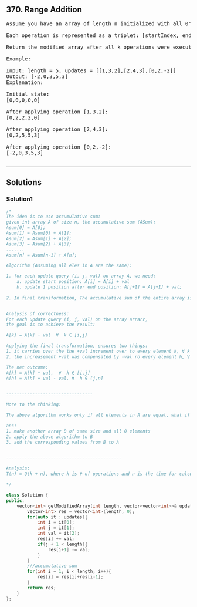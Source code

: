 ## 370. Range Addition
<pre>
Assume you have an array of length n initialized with all 0's and are given k update operations.

Each operation is represented as a triplet: [startIndex, endIndex, inc] which increments each element of subarray A[startIndex ... endIndex] (startIndex and endIndex inclusive) with inc.

Return the modified array after all k operations were executed.

Example:

Input: length = 5, updates = [[1,3,2],[2,4,3],[0,2,-2]]
Output: [-2,0,3,5,3]
Explanation:

Initial state:
[0,0,0,0,0]

After applying operation [1,3,2]:
[0,2,2,2,0]

After applying operation [2,4,3]:
[0,2,5,5,3]

After applying operation [0,2,-2]:
[-2,0,3,5,3]

</pre>

------------------------------------------------

## Solutions

### Solution1
```c++
/*
The idea is to use accumulative sum:
given int array A of size n, the accumulative sum (ASum):
Asum[0] = A[0];
Asum[1] = Asum[0] + A[1];
Asum[2] = Asum[1] + A[2];
Asum[3] = Asum[2] + A[3];
.......
Asum[n] = Asum[n-1] + A[n];

Algorithm (Assuming all eles in A are the same):

1. for each update query (i, j, val) on array A, we need:
    a. update start position: A[i] = A[i] + val
    b. update 1 position after end position: A[j+1] = A[j+1] + val;
    
2. In final transformation, The accumulative sum of the entire array is taken (as explained above)


Analysis of correctness:
For each update query (i, j, val) on the array arrarr, 
the goal is to achieve the result:

A[k] = A[k] + val  ∀  k ∈ [i,j]

Applying the final transformation, ensures two things:
1. it carries over the the +val increment over to every element k, ∀ k >= i
2. the increasement +val was compensated by -val ro every element h, ∀  h > j

The net outcome:
A[k] = A[k] + val,  ∀  k ∈ [i,j]
A[h] = A[h] + val - val, ∀  h ∈ (j,n]


---------------------------------

More to the thinking:

The above algorithm works only if all elements in A are equal, what if in the case where eles in A are not equal?

ans: 
1. make another array B of same size and all 0 elements
2. apply the above algorithm to B
3. add the corresponding values from B to A 


--------------------------------------------

Analysis:
T(n) = O(k + n), where k is # of operations and n is the time for calculate accumulative sum

*/

class Solution {
public:
    vector<int> getModifiedArray(int length, vector<vector<int>>& updates) {
        vector<int> res = vector<int>(length, 0);
        for(auto it : updates){
            int i = it[0];
            int j = it[1];
            int val = it[2];
            res[i] += val;
            if(j + 1 < length){
                res[j+1] -= val;
            }
        }
        ///accumulative sum
        for(int i = 1; i < length; i++){
            res[i] = res[i]+res[i-1];
        }
        return res;
    }
};

```
